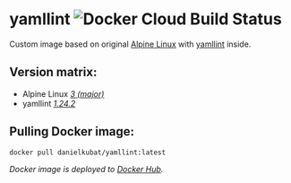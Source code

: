 # yamllint ![Docker Cloud Build Status](https://img.shields.io/docker/cloud/build/danielkubat/yamllint)

Custom image based on original [Alpine Linux](https://hub.docker.com/_/alpine/) with [yamllint](https://github.com/adrienverge/yamllint) inside.

## Version matrix:

- Alpine Linux *[3 (major)](https://hub.docker.com/_/alpine)*
- yamllint *[1.24.2](https://github.com/adrienverge/yamllint/releases/tag/v1.24.2)*

## Pulling Docker image:

```bash
docker pull danielkubat/yamllint:latest
```

*Docker image is deployed to [Docker Hub](https://hub.docker.com/r/danielkubat/yamllint).*
